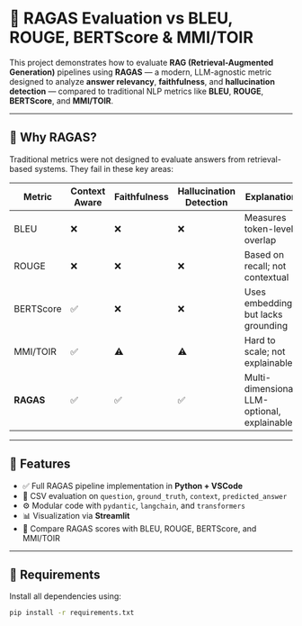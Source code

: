 # 🧠 RAGAS Evaluation vs BLEU, ROUGE, BERTScore & MMI/TOIR

This project demonstrates how to evaluate **RAG (Retrieval-Augmented Generation)** pipelines using **RAGAS** — a modern, LLM-agnostic metric designed to analyze **answer relevancy**, **faithfulness**, and **hallucination detection** — compared to traditional NLP metrics like **BLEU**, **ROUGE**, **BERTScore**, and **MMI/TOIR**.

---

## 🎯 Why RAGAS?

Traditional metrics were not designed to evaluate answers from retrieval-based systems. They fail in these key areas:

| Metric     | Context Aware | Faithfulness | Hallucination Detection | Explanation |
|------------|----------------|---------------|---------------------------|-------------|
| BLEU       | ❌              | ❌             | ❌                         | Measures token-level overlap |
| ROUGE      | ❌              | ❌             | ❌                         | Based on recall; not contextual |
| BERTScore  | ✅              | ❌             | ❌                         | Uses embeddings but lacks grounding |
| MMI/TOIR   | ✅              | ⚠️              | ⚠️                         | Hard to scale; not explainable |
| **RAGAS**  | ✅              | ✅             | ✅                         | Multi-dimensional, LLM-optional, explainable |

---

## 🚀 Features

- ✅ Full RAGAS pipeline implementation in **Python + VSCode**
- 📂 CSV evaluation on `question`, `ground_truth`, `context`, `predicted_answer`
- ⚙️ Modular code with `pydantic`, `langchain`, and `transformers`
- 📊 Visualization via **Streamlit**
- 🔄 Compare RAGAS scores with BLEU, ROUGE, BERTScore, and MMI/TOIR

---

## 🧪 Requirements

Install all dependencies using:

```bash
pip install -r requirements.txt

